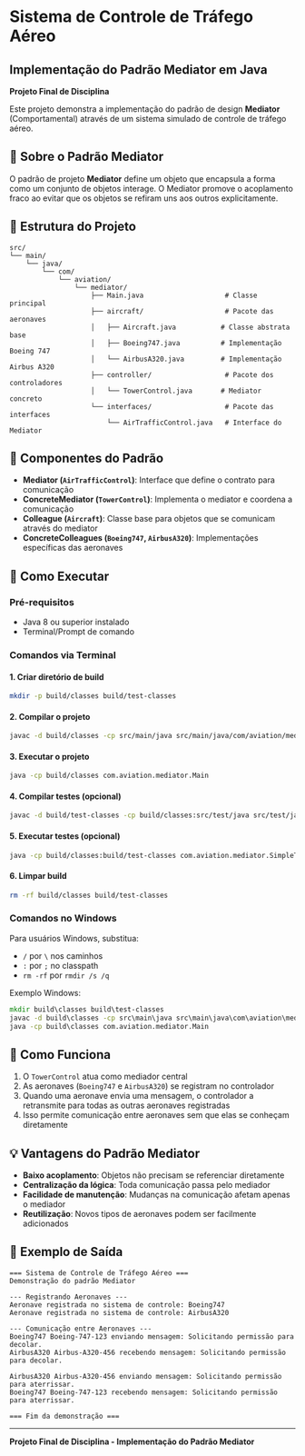 # Sistema de Controle de Tráfego Aéreo
## Implementação do Padrão Mediator em Java

**Projeto Final de Disciplina**

Este projeto demonstra a implementação do padrão de design **Mediator** (Comportamental) através de um sistema simulado de controle de tráfego aéreo.

## 🎯 Sobre o Padrão Mediator

O padrão de projeto **Mediator** define um objeto que encapsula a forma como um conjunto de objetos interage. O Mediator promove o acoplamento fraco ao evitar que os objetos se refiram uns aos outros explicitamente.

## 📁 Estrutura do Projeto

```
src/
└── main/
    └── java/
        └── com/
            └── aviation/
                └── mediator/
                    ├── Main.java                    # Classe principal
                    ├── aircraft/                    # Pacote das aeronaves
                    │   ├── Aircraft.java           # Classe abstrata base
                    │   ├── Boeing747.java          # Implementação Boeing 747
                    │   └── AirbusA320.java         # Implementação Airbus A320
                    ├── controller/                  # Pacote dos controladores
                    │   └── TowerControl.java       # Mediator concreto
                    └── interfaces/                  # Pacote das interfaces
                        └── AirTrafficControl.java   # Interface do Mediator
```

## 🎯 Componentes do Padrão

- **Mediator (`AirTrafficControl`)**: Interface que define o contrato para comunicação
- **ConcreteMediator (`TowerControl`)**: Implementa o mediator e coordena a comunicação
- **Colleague (`Aircraft`)**: Classe base para objetos que se comunicam através do mediator
- **ConcreteColleagues (`Boeing747`, `AirbusA320`)**: Implementações específicas das aeronaves

## 🚀 Como Executar

### Pré-requisitos
- Java 8 ou superior instalado
- Terminal/Prompt de comando

### Comandos via Terminal

#### 1. Criar diretório de build
```bash
mkdir -p build/classes build/test-classes
```

#### 2. Compilar o projeto
```bash
javac -d build/classes -cp src/main/java src/main/java/com/aviation/mediator/*.java src/main/java/com/aviation/mediator/*/*.java
```

#### 3. Executar o projeto
```bash
java -cp build/classes com.aviation.mediator.Main
```

#### 4. Compilar testes (opcional)
```bash
javac -d build/test-classes -cp build/classes:src/test/java src/test/java/com/aviation/mediator/*.java
```

#### 5. Executar testes (opcional)
```bash
java -cp build/classes:build/test-classes com.aviation.mediator.SimpleTest
```

#### 6. Limpar build
```bash
rm -rf build/classes build/test-classes
```

### Comandos no Windows
Para usuários Windows, substitua:
- `/` por `\` nos caminhos
- `:` por `;` no classpath
- `rm -rf` por `rmdir /s /q`

Exemplo Windows:
```cmd
mkdir build\classes build\test-classes
javac -d build\classes -cp src\main\java src\main\java\com\aviation\mediator\*.java src\main\java\com\aviation\mediator\*\*.java
java -cp build\classes com.aviation.mediator.Main
```

## 🔄 Como Funciona

1. O `TowerControl` atua como mediador central
2. As aeronaves (`Boeing747` e `AirbusA320`) se registram no controlador
3. Quando uma aeronave envia uma mensagem, o controlador a retransmite para todas as outras aeronaves registradas
4. Isso permite comunicação entre aeronaves sem que elas se conheçam diretamente

## 💡 Vantagens do Padrão Mediator

- **Baixo acoplamento**: Objetos não precisam se referenciar diretamente
- **Centralização da lógica**: Toda comunicação passa pelo mediador
- **Facilidade de manutenção**: Mudanças na comunicação afetam apenas o mediador
- **Reutilização**: Novos tipos de aeronaves podem ser facilmente adicionados

## 📝 Exemplo de Saída

```
=== Sistema de Controle de Tráfego Aéreo ===
Demonstração do padrão Mediator

--- Registrando Aeronaves ---
Aeronave registrada no sistema de controle: Boeing747
Aeronave registrada no sistema de controle: AirbusA320

--- Comunicação entre Aeronaves ---
Boeing747 Boeing-747-123 enviando mensagem: Solicitando permissão para decolar.
AirbusA320 Airbus-A320-456 recebendo mensagem: Solicitando permissão para decolar.

AirbusA320 Airbus-A320-456 enviando mensagem: Solicitando permissão para aterrissar.
Boeing747 Boeing-747-123 recebendo mensagem: Solicitando permissão para aterrissar.

=== Fim da demonstração ===
```

---
**Projeto Final de Disciplina - Implementação do Padrão Mediator**
